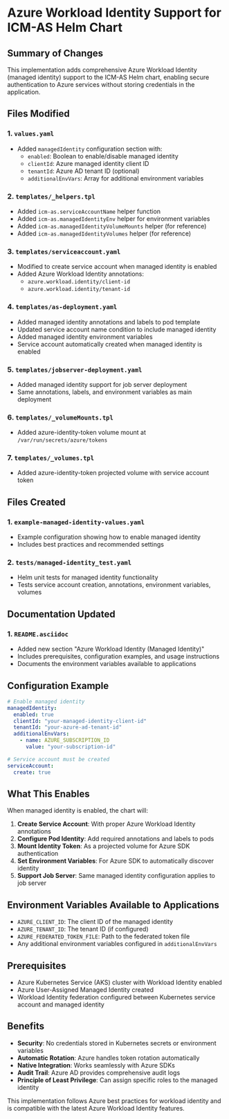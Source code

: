# Azure Workload Identity Support for ICM-AS Helm Chart

## Summary of Changes

This implementation adds comprehensive Azure Workload Identity (managed identity) support to the ICM-AS Helm chart, enabling secure authentication to Azure services without storing credentials in the application.

## Files Modified

### 1. `values.yaml`

- Added `managedIdentity` configuration section with:
  - `enabled`: Boolean to enable/disable managed identity
  - `clientId`: Azure managed identity client ID
  - `tenantId`: Azure AD tenant ID (optional)
  - `additionalEnvVars`: Array for additional environment variables

### 2. `templates/_helpers.tpl`

- Added `icm-as.serviceAccountName` helper function
- Added `icm-as.managedIdentityEnv` helper for environment variables
- Added `icm-as.managedIdentityVolumeMounts` helper (for reference)
- Added `icm-as.managedIdentityVolumes` helper (for reference)

### 3. `templates/serviceaccount.yaml`

- Modified to create service account when managed identity is enabled
- Added Azure Workload Identity annotations:
  - `azure.workload.identity/client-id`
  - `azure.workload.identity/tenant-id`

### 4. `templates/as-deployment.yaml`

- Added managed identity annotations and labels to pod template
- Updated service account name condition to include managed identity
- Added managed identity environment variables
- Service account automatically created when managed identity is enabled

### 5. `templates/jobserver-deployment.yaml`

- Added managed identity support for job server deployment
- Same annotations, labels, and environment variables as main deployment

### 6. `templates/_volumeMounts.tpl`

- Added azure-identity-token volume mount at `/var/run/secrets/azure/tokens`

### 7. `templates/_volumes.tpl`

- Added azure-identity-token projected volume with service account token

## Files Created

### 1. `example-managed-identity-values.yaml`

- Example configuration showing how to enable managed identity
- Includes best practices and recommended settings

### 2. `tests/managed-identity_test.yaml`

- Helm unit tests for managed identity functionality
- Tests service account creation, annotations, environment variables, volumes

## Documentation Updated

### 1. `README.asciidoc`

- Added new section "Azure Workload Identity (Managed Identity)"
- Includes prerequisites, configuration examples, and usage instructions
- Documents the environment variables available to applications

## Configuration Example

```yaml
# Enable managed identity
managedIdentity:
  enabled: true
  clientId: "your-managed-identity-client-id"
  tenantId: "your-azure-ad-tenant-id"
  additionalEnvVars:
    - name: AZURE_SUBSCRIPTION_ID
      value: "your-subscription-id"

# Service account must be created
serviceAccount:
  create: true
```

## What This Enables

When managed identity is enabled, the chart will:

1. **Create Service Account**: With proper Azure Workload Identity annotations
2. **Configure Pod Identity**: Add required annotations and labels to pods
3. **Mount Identity Token**: As a projected volume for Azure SDK authentication
4. **Set Environment Variables**: For Azure SDK to automatically discover identity
5. **Support Job Server**: Same managed identity configuration applies to job server

## Environment Variables Available to Applications

- `AZURE_CLIENT_ID`: The client ID of the managed identity
- `AZURE_TENANT_ID`: The tenant ID (if configured)
- `AZURE_FEDERATED_TOKEN_FILE`: Path to the federated token file
- Any additional environment variables configured in `additionalEnvVars`

## Prerequisites

- Azure Kubernetes Service (AKS) cluster with Workload Identity enabled
- Azure User-Assigned Managed Identity created
- Workload Identity federation configured between Kubernetes service account and managed identity

## Benefits

- **Security**: No credentials stored in Kubernetes secrets or environment variables
- **Automatic Rotation**: Azure handles token rotation automatically
- **Native Integration**: Works seamlessly with Azure SDKs
- **Audit Trail**: Azure AD provides comprehensive audit logs
- **Principle of Least Privilege**: Can assign specific roles to the managed identity

This implementation follows Azure best practices for workload identity and is compatible with the latest Azure Workload Identity features.
